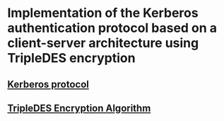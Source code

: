 # Implementation of the Kerberos authentication protocol based on a client-server architecture using TripleDES encryption

## [Kerberos protocol](https://en.wikipedia.org/wiki/Kerberos_(protocol))
## [TripleDES Encryption Algorithm](https://en.wikipedia.org/wiki/Triple_DES)
